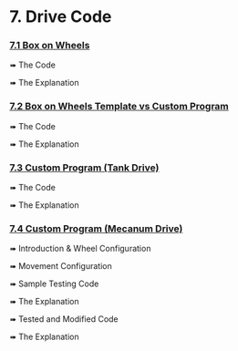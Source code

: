 # 7. Drive Code

### [7.1 Box on Wheels](box_on_wheels.md)
➠ The Code

➠ The Explanation

### [7.2 Box on Wheels Template vs Custom Program](box_on_wheels_template_vs_custom_program.md)
➠ The Code

➠ The Explanation

### [7.3 Custom Program (Tank Drive)](custom_program_tank_drive.md)
➠ The Code

➠ The Explanation

### [7.4 Custom Program (Mecanum Drive)](custom_program_mecanum_drive.md)
➠ Introduction & Wheel Configuration

➠ Movement Configuration

➠ Sample Testing Code

➠ The Explanation

➠ Tested and Modified Code

➠ The Explanation